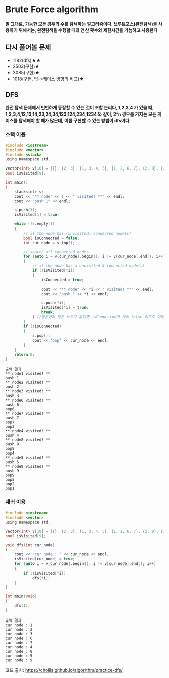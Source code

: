 # Brute Force algorithm

**말 그대로, 가능한 모든 경우의 수를 탐색하는 알고리즘이다. 브루트포스(완전탐색)을 사용하기 위해서는, 완전탐색을 수행할 때의 연산 횟수와 제한시간을 가늠하고 사용한다**

## 다시 풀어볼 문제

- 1182(dfs)★★
- 2503(구현)★
- 3085(구현)★
- 1018(구현, 답->케이스 방향의 비교)★

## DFS

**완전 탐색 문제에서 빈번하게 등장할 수 있는 것이 조합 논리다, 1,2,3,4 가 있을 때, 1,2,3,4,12,13,14,23,24,34,123,124,234,1234 와 같이, 2^n 경우를 가지는 모든 케이스를 탐색해야 할 때가 많은데, 이를 구현할 수 있는 방법이 dfs이다**

### 스택 이용

```c
#include <iostream>
#include <vector>
#include <stack>
using namespace std;

vector<int> v[10] = {{}, {2, 3}, {1, 3, 4, 5}, {1, 2, 6, 7}, {2, 8}, {2, 9}, {3}, {3}, {4}, {5}};
bool isVisited[9];

int main()
{
    stack<int> s;
    cout << "** node" << 1 << " visited! **" << endl;
    cout << "push 1" << endl;

    s.push(1);
    isVisited[1] = true;

    while (!s.empty())
    {
        // if the node has (unvisited) connected node(s)
        bool isConnected = false;
        int cur_node = s.top();

        // search all connected nodes
        for (auto i = v[cur_node].begin(); i != v[cur_node].end(); i++)
        {
            // if the node has a unvisited & connected node(s)
            if (!isVisited[*i])
            {
                isConnected = true;

                cout << "** node" << *i << " visited! **" << endl;
                cout << "push " << *i << endl;

                s.push(*i);
                isVisited[*i] = true;
                break;
            } //방문하지 않은 노드가 없다면 isConnected가 계속 false 이므로 아래로 감
        }
        if (!isConnected)
        {
            s.pop();
            cout << "pop" << cur_node << endl;
        }
    }
    return 0;
}
```

```
출력 결과
** node1 visited! **
push 1
** node2 visited! **
push 2
** node3 visited! **
push 3
** node6 visited! **
push 6
pop6
** node7 visited! **
push 7
pop7
pop3
** node4 visited! **
push 4
** node8 visited! **
push 8
pop8
pop4
** node5 visited! **
push 5
** node9 visited! **
push 9
pop9
pop5
pop2
pop1
```

### 재귀 이용

```c
#include <iostream>
#include <vector>
using namespace std;

vector<int> v[10] = {{}, {2, 3}, {1, 3, 4, 5}, {1, 2, 6, 7}, {2, 8}, {2, 9}, {3}, {3}, {4}, {5}};
bool isVisited[9];

void dfs(int cur_node)
{
    cout << "cur node : " << cur_node << endl;
    isVisited[cur_node] = true;
    for (auto i = v[cur_node].begin(); i != v[cur_node].end(); i++)
    {
        if (!isVisited[*i])
            dfs(*i);
    }
}

int main(void)
{
    dfs(1);
}
```

```
출력 결과
cur node : 1
cur node : 2
cur node : 3
cur node : 6
cur node : 7
cur node : 4
cur node : 8
cur node : 5
cur node : 9
```

코드 출처: https://choiiis.github.io/algorithm/practice-dfs/
